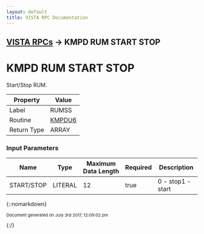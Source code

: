 ```yaml
---
layout: default
title: VISTA RPC Documentation
---
```


## [VISTA RPCs](TableOfContents) &#8594; KMPD RUM START STOP
# KMPD RUM START STOP

Start/Stop RUM.

Property | Value
--- | ---
Label | RUMSS
Routine | [KMPDU6](http://code.osehra.org/dox/Routine_KMPDU6_source.html)
Return Type | ARRAY


### Input Parameters

Name | Type | Maximum Data Length | Required | Description
--- | --- | --- | --- | ---
START/STOP | LITERAL | 12 | true | 0 - stop1 - start



{::nomarkdown} <br/><p style="font-size: 11px">Document generated on July 3rd 2017, 12:09:02 pm</p>{:/}